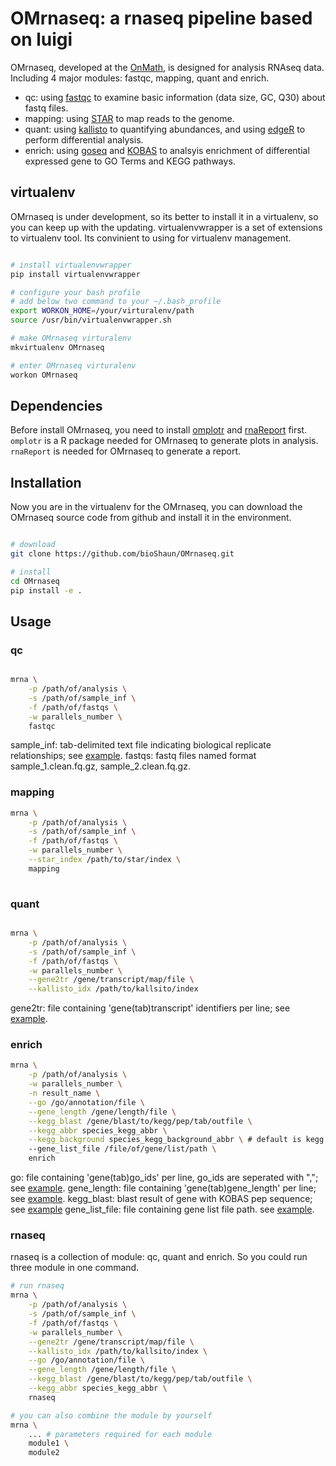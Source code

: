 # OMrnaseq: a rnaseq pipeline based on luigi

OMrnaseq, developed at the [OnMath](http://www.onmath.cn/), is designed for analysis RNAseq data. Including 4 major modules: fastqc, mapping, quant and enrich.
- qc: using [fastqc](https://www.bioinformatics.babraham.ac.uk/projects/fastqc/) to examine basic information (data size, GC, Q30) about fastq files.
- mapping: using [STAR](https://github.com/alexdobin/STAR) to map reads to the genome.
- quant: using [kallisto](https://pachterlab.github.io/kallisto/) to quantifying abundances, and using [edgeR](https://bioconductor.org/packages/release/bioc/html/edgeR.html) to perform differential analysis.
- enrich: using [goseq](https://bioconductor.org/packages/release/bioc/html/goseq.html) and [KOBAS](http://kobas.cbi.pku.edu.cn/) to analsyis enrichment of differential expressed gene to GO Terms and KEGG pathways.


## virtualenv

OMrnaseq is under development, so its better to install it in a virtualenv, so you can keep up with the updating.
virtualenvwrapper is a set of extensions to virtualenv tool. Its convinient to using for virtualenv management.

```bash

# install virtualenvwrapper
pip install virtualenvwrapper

# configure your bash profile
# add below two command to your ~/.bash_profile
export WORKON_HOME=/your/virturalenv/path
source /usr/bin/virtualenvwrapper.sh

# make OMrnaseq virturalenv
mkvirtualenv OMrnaseq

# enter OMrnaseq virturalenv
workon OMrnaseq

```

## Dependencies

Before install OMrnaseq, you need to install [omplotr](https://github.com/bioShaun/omplotr) and [rnaReport](https://github.com/bioShaun/rnaReport) first.
`omplotr` is a R package needed for OMrnaseq to generate plots in analysis. `rnaReport` is needed for OMrnaseq to generate a report.


## Installation

Now you are in the virtualenv for the OMrnaseq, you can download the OMrnaseq source code from github and install it in the environment.

```bash

# download
git clone https://github.com/bioShaun/OMrnaseq.git

# install
cd OMrnaseq
pip install -e .

```

## Usage


### qc

```bash

mrna \
    -p /path/of/analysis \
    -s /path/of/sample_inf \
    -f /path/of/fastqs \
    -w parallels_number \
    fastqc

```

sample_inf: tab-delimited text file indicating biological replicate relationships; see [example](example/example.sample_inf).
fastqs: fastq files named format sample_1.clean.fq.gz, sample_2.clean.fq.gz.

### mapping

```bash
mrna \
    -p /path/of/analysis \
    -s /path/of/sample_inf \
    -f /path/of/fastqs \
    -w parallels_number \
    --star_index /path/to/star/index \
    mapping
	
```

### quant

```bash

mrna \
    -p /path/of/analysis \
    -s /path/of/sample_inf \
    -f /path/of/fastqs \
    -w parallels_number \
    --gene2tr /gene/transcript/map/file \
    --kallisto_idx /path/to/kallsito/index 

```

gene2tr: file containing 'gene(tab)transcript' identifiers per line; see [example](example/example.gene2tr).

### enrich

```bash
mrna \
    -p /path/of/analysis \
    -w parallels_number \
    -n result_name \
    --go /go/annotation/file \
    --gene_length /gene/length/file \
    --kegg_blast /gene/blast/to/kegg/pep/tab/outfile \
    --kegg_abbr species_kegg_abbr \
    --kegg_background species_kegg_background_abbr \ # default is kegg abbr
    --gene_list_file /file/of/gene/list/path \
    enrich
```

go: file containing 'gene(tab)go_ids' per line, go_ids are seperated with ","; see [example](example/example.go).
gene_length: file containing 'gene(tab)gene_length' per line; see [example](example/example.gene_length).
kegg_blast: blast result of gene with KOBAS pep sequence; see [example](example/example.kegg_blast)
gene_list_file: file containing gene list file path. see [example](example/example.gene_list_file).

### rnaseq

rnaseq is a collection of module: qc, quant and enrich. So you could run three module in one command.

```bash
# run rnaseq
mrna \
    -p /path/of/analysis \
    -s /path/of/sample_inf \
    -f /path/of/fastqs \
    -w parallels_number \
    --gene2tr /gene/transcript/map/file \
    --kallisto_idx /path/to/kallsito/index \
    --go /go/annotation/file \
    --gene_length /gene/length/file \
    --kegg_blast /gene/blast/to/kegg/pep/tab/outfile \
    --kegg_abbr species_kegg_abbr \
    rnaseq

# you can also combine the module by yourself
mrna \
    ... # parameters required for each module
    module1 \
    module2

```
